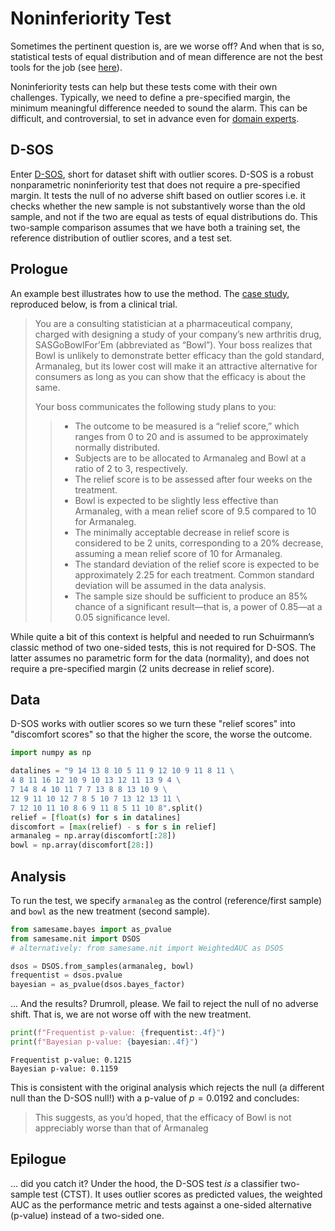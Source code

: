 # Noninferiority Test

Sometimes the pertinent question is, are we worse off? And when that is so,
statistical tests of equal distribution and of mean difference are not the
best tools for the job (see [here](https://vathymut.org/posts/2023-01-03-are-you-ok/)).

Noninferiority tests can help but these tests come with their own challenges. Typically, we need to define a pre-specified margin, the minimum meaningful difference needed to sound the alarm. This can be difficult, and controversial, to set in advance even for [domain experts](https://doi.org/10.1111/bcp.13280).

## D-SOS

Enter [D-SOS](https://proceedings.mlr.press/v180/kamulete22a.html), 
short for dataset shift with outlier scores. D-SOS is a robust
nonparametric noninferiority test that does not require a pre-specified
margin. It tests the null of no adverse shift based on outlier scores i.e.
it checks whether the new sample is not substantively worse than the old
sample, and not if the two are equal as tests of equal distributions do. This
two-sample comparison assumes that we have both a training set, the reference 
distribution of outlier scores, and a test set.

## Prologue

An example best illustrates how to use the method. The 
[case study](https://support.sas.com/resources/papers/proceedings15/SAS1911-2015.pdf),
reproduced below, is from a clinical trial.

> You are a consulting statistician at a pharmaceutical company, charged with
> designing a study of your company’s new arthritis drug, SASGoBowlFor’Em
> (abbreviated as “Bowl”). Your boss realizes that Bowl is unlikely to demonstrate
> better efficacy than the gold standard, Armanaleg, but its lower cost will make
> it an attractive alternative for consumers as long as you can show that the
> efficacy is about the same.
>
> Your boss communicates the following study plans to you:
>> - The outcome to be measured is a “relief score,” which ranges from 0 to 20 and
>> is assumed to be approximately normally distributed.
>> - Subjects are to be allocated to Armanaleg and Bowl at a ratio of 2 to 3,
>> respectively.
>> - The relief score is to be assessed after four weeks on the treatment.
>> - Bowl is expected to be slightly less effective than Armanaleg, with a mean
>> relief score of 9.5 compared to 10 for Armanaleg.
>> - The minimally acceptable decrease in relief score is considered to be 2 units,
>> corresponding to a 20% decrease, assuming a mean relief score of 10 for Armanaleg.
>> - The standard deviation of the relief score is expected to be approximately
>> 2.25 for each treatment. Common standard deviation will be assumed in the data
>> analysis.
>> - The sample size should be sufficient to produce an 85% chance of a significant
>> result—that is, a power of 0.85—at a 0.05 significance level.


While quite a bit of this context is helpful and needed to run Schuirmann’s
classic method of two one-sided tests, this is not required for D-SOS. The
latter assumes no parametric form for the data (normality), and does not require
a pre-specified margin (2 units decrease in relief score).

## Data

D-SOS works with outlier scores so we turn these "relief scores" into
"discomfort scores" so that the higher the score, the worse the outcome.

```python
import numpy as np

datalines = "9 14 13 8 10 5 11 9 12 10 9 11 8 11 \
4 8 11 16 12 10 9 10 13 12 11 13 9 4 \
7 14 8 4 10 11 7 7 13 8 8 13 10 9 \
12 9 11 10 12 7 8 5 10 7 13 12 13 11 \
7 12 10 11 10 8 6 9 11 8 5 11 10 8".split()
relief = [float(s) for s in datalines]
discomfort = [max(relief) - s for s in relief]
armanaleg = np.array(discomfort[:28])
bowl = np.array(discomfort[28:])
```

## Analysis

To run the test, we specify `armanaleg` as the control (reference/first sample)
and `bowl` as the new treatment (second sample).

```python
from samesame.bayes import as_pvalue
from samesame.nit import DSOS
# alternatively: from samesame.nit import WeightedAUC as DSOS

dsos = DSOS.from_samples(armanaleg, bowl)
frequentist = dsos.pvalue
bayesian = as_pvalue(dsos.bayes_factor)
```
... And the results? Drumroll, please. We fail to reject the null of no
adverse shift. That is, we are not worse off with the new treatment.

```python
print(f"Frequentist p-value: {frequentist:.4f}")
print(f"Bayesian p-value: {bayesian:.4f}")
```

```
Frequentist p-value: 0.1215
Bayesian p-value: 0.1159
```

This is consistent with the original analysis which rejects the null 
(a different null than the D-SOS null!) with a p-value of $p = 0.0192$ and
concludes:

> This suggests, as you’d hoped, that the efficacy of Bowl is not appreciably
> worse than that of Armanaleg

## Epilogue

... did you catch it? Under the hood, the D-SOS test *is* a classifier
two-sample test (CTST). It uses outlier scores as predicted values, the
weighted AUC as the performance metric and tests against a one-sided
alternative (p-value) instead of a two-sided one.
